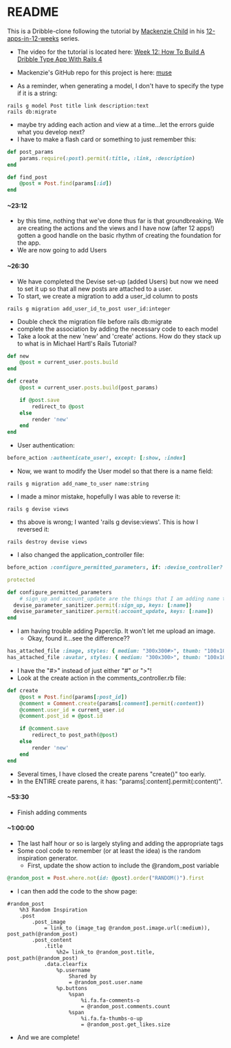 # README

This is a Dribble-clone following the tutorial by [Mackenzie Child](https://mackenziechild.me/) in his
[12-apps-in-12-weeks](https://mackenziechild.me/12-in-12/) series.  
* The video for the tutorial is located here: [Week 12: How To Build A Dribble Type App With Rails 4](https://mackenziechild.me/12-in-12/12/)
* Mackenzie's GitHub repo for this project is here: [muse](https://github.com/mackenziechild/muse)



* As a reminder, when generating a model, I don't have to specify the type if it is a string:
```shell
rails g model Post title link description:text
rails db:migrate
```
* maybe try adding each action and view at a time...let the errors guide what you develop next?
* I have to make a flash card or something to just remember this:
```ruby
def post_params
	params.require(:post).permit(:title, :link, :description)
end

def find_post
	@post = Post.find(params[:id])
end
```
#### ~23:12
* by this time, nothing that we've done thus far is that groundbreaking.  We are creating the actions and the views
and I have now (after 12 apps!) gotten a good handle on the basic rhythm of creating the foundation for the app. 
* We are now going to add Users
#### ~26:30
* We have completed the Devise set-up (added Users) but now we need to set it up so that all new posts are attached to
a user.
* To start, we create a migration to add a user_id column to posts
```shell
rails g migration add_user_id_to_post user_id:integer
```
* Double check the migration file before rails db:migrate
* complete the association by adding the necessary code to each model
* Take a look at the new 'new' and 'create' actions. How do they stack up to what is in Michael Hartl's Rails Tutorial?
```ruby
def new
	@post = current_user.posts.build
end

def create
	@post = current_user.posts.build(post_params)

	if @post.save
		redirect_to @post
	else
		render 'new'
	end
end
```
* User authentication:
```ruby
before_action :authenticate_user!, except: [:show, :index]
```
* Now, we want to modify the User model so that there is a name field:
```shell
rails g migration add_name_to_user name:string
```
* I made a minor mistake, hopefully I was able to reverse it:
```shell
rails g devise views
```
  * ths above is wrong; I wanted 'rails g devise:views'.  This is how I reversed it:
```shell
rails destroy devise views
```
* I also changed the application_controller file:
```ruby
before_action :configure_permitted_parameters, if: :devise_controller?

protected

def configure_permitted_parameters
	# sign_up and account_update are the things that I am adding name to (as part of authentication)
  devise_parameter_sanitizer.permit(:sign_up, keys: [:name])
  devise_parameter_sanitizer.permit(:account_update, keys: [:name])
end
```
* I am having trouble adding Paperclip.  It won't let me upload an image.
  * Okay, found it...see the difference??
```ruby
has_attached_file :image, styles: { medium: "300x300#>", thumb: "100x100#>" } # my post.rb file
has_attached_file :avatar, styles: { medium: "300x300>", thumb: "100x100>" } # example model file
```
* I have the "#>" instead of just either "#" or ">"! 
* Look at the create action in the comments_controller.rb file:
```ruby
def create
	@post = Post.find(params[:post_id])
	@comment = Comment.create(params[:comment].permit(:content))
	@comment.user_id = current_user.id
	@comment.post_id = @post.id

	if @comment.save
		redirect_to post_path(@post)
	else
		render 'new'
	end
end
```
  * Several times, I have closed the create parens "create()" too early.  
  * In the ENTIRE create parens, it has: "params[:content].permit(:content)".

#### ~53:30
* Finish adding comments

#### ~1:00:00
* The last half hour or so is largely styling and adding the appropriate tags
* Some cool code to remember (or at least the idea) is the random inspiration generator.
  * First, update the show action to include the @random_post variable
```ruby
@random_post = Post.where.not(id: @post).order("RANDOM()").first
```
  * I can then add the code to the show page:
```haml
#random_post
	%h3 Random Inspiration
	.post
		.post_image
			= link_to (image_tag @random_post.image.url(:medium)), post_path(@random_post)
		.post_content
			.title
				%h2= link_to @random_post.title, post_path(@random_post)
			.data.clearfix
				%p.username
					Shared by
					= @random_post.user.name
				%p.buttons
					%span
						%i.fa.fa-comments-o
						= @random_post.comments.count
					%span
						%i.fa.fa-thumbs-o-up
						= @random_post.get_likes.size
```
* And we are complete!
